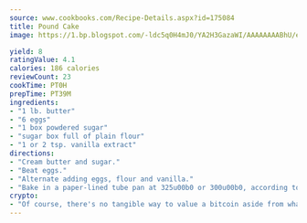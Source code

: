 ```yaml
---
source: www.cookbooks.com/Recipe-Details.aspx?id=175084
title: Pound Cake
image: https://1.bp.blogspot.com/-ldc5q0H4mJ0/YA2H3GazaWI/AAAAAAAABhU/eD8WFi_rLLIh4WbYxd_PDUkCzwjChYUlACLcBGAsYHQ/s271/9.png

yield: 8
ratingValue: 4.1
calories: 186 calories
reviewCount: 23
cookTime: PT0H
prepTime: PT39M
ingredients:
- "1 lb. butter"
- "6 eggs"
- "1 box powdered sugar"
- "sugar box full of plain flour"
- "1 or 2 tsp. vanilla extract"
directions:
- "Cream butter and sugar."
- "Beat eggs."
- "Alternate adding eggs, flour and vanilla."
- "Bake in a paper-lined tube pan at 325u00b0 or 300u00b0, according to oven."
crypto:
- "Of course, there's no tangible way to value a bitcoin aside from what someone else believes it is worth."
---
```

